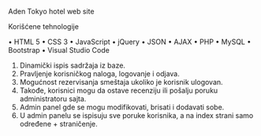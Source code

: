 Aden Tokyo hotel web site

Korišćene tehnologije

• HTML 5
• CSS 3
• JavaScript
• jQuery
• JSON
• AJAX
• PHP
• MySQL
• Bootstrap
• Visual Studio Code

1. Dinamički ispis sadržaja iz baze.
2. Pravljenje korisničkog naloga, logovanje i odjava.
3. Mogućnost rezervisanja smeštaja ukoliko je korisnik ulogovan.
4. Takođe, korisnici mogu da ostave recenziju ili pošalju poruku administratoru sajta.
5. Admin panel gde se mogu modifikovati, brisati i dodavati sobe.
6. U admin panelu se ispisuju sve poruke korisnika, a na index strani samo određene + straničenje.

